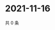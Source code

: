 # 2021-11-16

共 0 条

<!-- BEGIN WEIBO -->
<!-- 最后更新时间 Tue Nov 16 2021 13:00:37 GMT+0800 (China Standard Time) -->

<!-- END WEIBO -->
